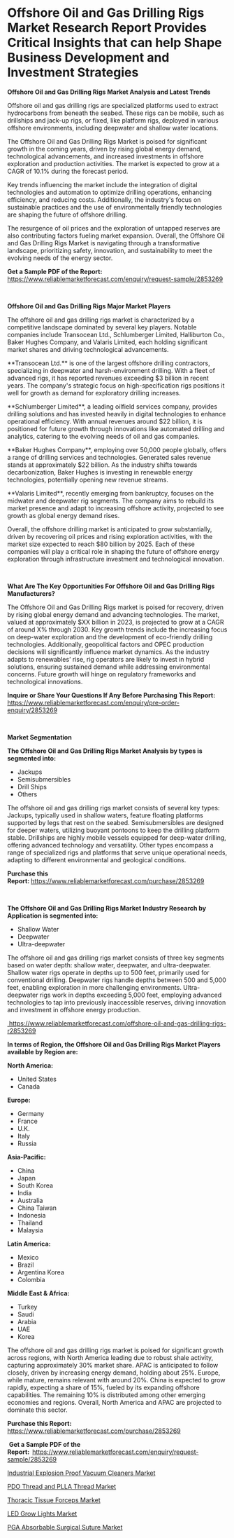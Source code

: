 <p><h1>Offshore Oil and Gas Drilling Rigs Market Research Report Provides Critical Insights that can help Shape Business Development and Investment Strategies</h1></p><p><strong>Offshore Oil and Gas Drilling Rigs Market Analysis and Latest Trends</strong></p>
<p><p>Offshore oil and gas drilling rigs are specialized platforms used to extract hydrocarbons from beneath the seabed. These rigs can be mobile, such as drillships and jack-up rigs, or fixed, like platform rigs, deployed in various offshore environments, including deepwater and shallow water locations.</p><p>The Offshore Oil and Gas Drilling Rigs Market is poised for significant growth in the coming years, driven by rising global energy demand, technological advancements, and increased investments in offshore exploration and production activities. The market is expected to grow at a CAGR of 10.1% during the forecast period. </p><p>Key trends influencing the market include the integration of digital technologies and automation to optimize drilling operations, enhancing efficiency, and reducing costs. Additionally, the industry's focus on sustainable practices and the use of environmentally friendly technologies are shaping the future of offshore drilling. </p><p>The resurgence of oil prices and the exploration of untapped reserves are also contributing factors fueling market expansion. Overall, the Offshore Oil and Gas Drilling Rigs Market is navigating through a transformative landscape, prioritizing safety, innovation, and sustainability to meet the evolving needs of the energy sector.</p></p>
<p><strong>Get a Sample PDF of the Report:&nbsp;</strong> <a href="https://www.reliablemarketforecast.com/enquiry/request-sample/2853269?utm_campaign=1144&utm_medium=2&utm_source=Github&utm_content=ia&utm_term=11032025&utm_id=offshore-oil-and-gas-drilling-rigs">https://www.reliablemarketforecast.com/enquiry/request-sample/2853269</a></p>
<p>&nbsp;</p>
<p><strong>Offshore Oil and Gas Drilling Rigs Major Market Players</strong></p>
<p><p>The offshore oil and gas drilling rigs market is characterized by a competitive landscape dominated by several key players. Notable companies include Transocean Ltd., Schlumberger Limited, Halliburton Co., Baker Hughes Company, and Valaris Limited, each holding significant market shares and driving technological advancements.</p><p>**Transocean Ltd.** is one of the largest offshore drilling contractors, specializing in deepwater and harsh-environment drilling. With a fleet of advanced rigs, it has reported revenues exceeding $3 billion in recent years. The company's strategic focus on high-specification rigs positions it well for growth as demand for exploratory drilling increases.</p><p>**Schlumberger Limited**, a leading oilfield services company, provides drilling solutions and has invested heavily in digital technologies to enhance operational efficiency. With annual revenues around $22 billion, it is positioned for future growth through innovations like automated drilling and analytics, catering to the evolving needs of oil and gas companies.</p><p>**Baker Hughes Company**, employing over 50,000 people globally, offers a range of drilling services and technologies. Generated sales revenue stands at approximately $22 billion. As the industry shifts towards decarbonization, Baker Hughes is investing in renewable energy technologies, potentially opening new revenue streams.</p><p>**Valaris Limited**, recently emerging from bankruptcy, focuses on the midwater and deepwater rig segments. The company aims to rebuild its market presence and adapt to increasing offshore activity, projected to see growth as global energy demand rises.</p><p>Overall, the offshore drilling market is anticipated to grow substantially, driven by recovering oil prices and rising exploration activities, with the market size expected to reach $80 billion by 2025. Each of these companies will play a critical role in shaping the future of offshore energy exploration through infrastructure investment and technological innovation.</p></p>
<p>&nbsp;</p>
<p><strong>What Are The Key Opportunities For Offshore Oil and Gas Drilling Rigs Manufacturers?</strong></p>
<p><p>The Offshore Oil and Gas Drilling Rigs market is poised for recovery, driven by rising global energy demand and advancing technologies. The market, valued at approximately $XX billion in 2023, is projected to grow at a CAGR of around X% through 2030. Key growth trends include the increasing focus on deep-water exploration and the development of eco-friendly drilling technologies. Additionally, geopolitical factors and OPEC production decisions will significantly influence market dynamics. As the industry adapts to renewables’ rise, rig operators are likely to invest in hybrid solutions, ensuring sustained demand while addressing environmental concerns. Future growth will hinge on regulatory frameworks and technological innovations.</p></p>
<p><strong>Inquire or Share Your Questions If Any Before Purchasing This Report:</strong> <a href="https://www.reliablemarketforecast.com/enquiry/pre-order-enquiry/2853269?utm_campaign=1144&utm_medium=2&utm_source=Github&utm_content=ia&utm_term=11032025&utm_id=offshore-oil-and-gas-drilling-rigs">https://www.reliablemarketforecast.com/enquiry/pre-order-enquiry/2853269</a></p>
<p>&nbsp;</p>
<p><strong>Market Segmentation</strong></p>
<p><strong>The Offshore Oil and Gas Drilling Rigs Market Analysis by types is segmented into:</strong></p>
<p><ul><li>Jackups</li><li>Semisubmersibles</li><li>Drill Ships</li><li>Others</li></ul></p>
<p><p>The offshore oil and gas drilling rigs market consists of several key types: Jackups, typically used in shallow waters, feature floating platforms supported by legs that rest on the seabed. Semisubmersibles are designed for deeper waters, utilizing buoyant pontoons to keep the drilling platform stable. Drillships are highly mobile vessels equipped for deep-water drilling, offering advanced technology and versatility. Other types encompass a range of specialized rigs and platforms that serve unique operational needs, adapting to different environmental and geological conditions.</p></p>
<p><strong>Purchase this Report:&nbsp;</strong><a href="https://www.reliablemarketforecast.com/purchase/2853269?utm_campaign=1144&utm_medium=2&utm_source=Github&utm_content=ia&utm_term=11032025&utm_id=offshore-oil-and-gas-drilling-rigs">https://www.reliablemarketforecast.com/purchase/2853269</a></p>
<p>&nbsp;</p>
<p><strong>The Offshore Oil and Gas Drilling Rigs Market Industry Research by Application is segmented into:</strong></p>
<p><ul><li>Shallow Water</li><li>Deepwater</li><li>Ultra-deepwater</li></ul></p>
<p><p>The offshore oil and gas drilling rigs market consists of three key segments based on water depth: shallow water, deepwater, and ultra-deepwater. Shallow water rigs operate in depths up to 500 feet, primarily used for conventional drilling. Deepwater rigs handle depths between 500 and 5,000 feet, enabling exploration in more challenging environments. Ultra-deepwater rigs work in depths exceeding 5,000 feet, employing advanced technologies to tap into previously inaccessible reserves, driving innovation and investment in offshore energy production.</p></p>
<p><a href="https://www.reliablemarketforecast.com/offshore-oil-and-gas-drilling-rigs-r2853269?utm_campaign=1144&utm_medium=2&utm_source=Github&utm_content=ia&utm_term=11032025&utm_id=offshore-oil-and-gas-drilling-rigs">&nbsp;https://www.reliablemarketforecast.com/offshore-oil-and-gas-drilling-rigs-r2853269</a></p>
<p><strong>In terms of Region, the Offshore Oil and Gas Drilling Rigs Market Players available by Region are:</strong></p>
<p>
    <p> <strong> North America: </strong>
        <ul>
            <li>United States</li>
            <li>Canada</li>
        </ul>
        </p> 
    <p> <strong> Europe: </strong>
        <ul>
            <li>Germany</li>
            <li>France</li>
            <li>U.K.</li>
            <li>Italy</li>
            <li>Russia</li>
        </ul>
        </p> 
    <p> <strong> Asia-Pacific: </strong>
        <ul>
            <li>China</li>
            <li>Japan</li>
            <li>South Korea</li>
            <li>India</li>
            <li>Australia</li>
            <li>China Taiwan</li>
            <li>Indonesia</li>
            <li>Thailand</li>
            <li>Malaysia</li>
        </ul>
        </p> 
    <p> <strong> Latin America: </strong>
        <ul>
            <li>Mexico</li>
            <li>Brazil</li>
            <li>Argentina Korea</li>
            <li>Colombia</li>
        </ul>
        </p> 
    <p> <strong> Middle East & Africa: </strong>
        <ul>
            <li>Turkey</li>
            <li>Saudi</li>
            <li>Arabia</li>
            <li>UAE</li>
            <li>Korea</li>
        </ul>
    </p>
    </p>
<p><p>The offshore oil and gas drilling rigs market is poised for significant growth across regions, with North America leading due to robust shale activity, capturing approximately 30% market share. APAC is anticipated to follow closely, driven by increasing energy demand, holding about 25%. Europe, while mature, remains relevant with around 20%. China is expected to grow rapidly, expecting a share of 15%, fueled by its expanding offshore capabilities. The remaining 10% is distributed among other emerging economies and regions. Overall, North America and APAC are projected to dominate this sector.</p></p>
<p><strong>Purchase this Report: </strong><a href="https://www.reliablemarketforecast.com/purchase/2853269?utm_campaign=1144&utm_medium=2&utm_source=Github&utm_content=ia&utm_term=11032025&utm_id=offshore-oil-and-gas-drilling-rigs">https://www.reliablemarketforecast.com/purchase/2853269</a></p>
<p>&nbsp;<strong>Get a Sample PDF of the Report:&nbsp;&nbsp;</strong><a href="https://www.reliablemarketforecast.com/enquiry/request-sample/2853269?utm_campaign=1144&utm_medium=2&utm_source=Github&utm_content=ia&utm_term=11032025&utm_id=offshore-oil-and-gas-drilling-rigs">https://www.reliablemarketforecast.com/enquiry/request-sample/2853269</a></p>
<p><strong></strong></p>
<p><p><a href="https://github.com/thapabylers2/Market-Research-Report-List-1/blob/main/industrial-explosion-proof-vacuum-cleaners-market.md?utm_campaign=1144&utm_medium=2&utm_source=Github&utm_content=ia&utm_term=11032025&utm_id=offshore-oil-and-gas-drilling-rigs">Industrial Explosion Proof Vacuum Cleaners Market</a></p><p><a href="https://github.com/ryantindyaiz/Market-Research-Report-List-1/blob/main/pdo-thread-and-plla-thread-market.md?utm_campaign=1144&utm_medium=2&utm_source=Github&utm_content=ia&utm_term=11032025&utm_id=offshore-oil-and-gas-drilling-rigs">PDO Thread and PLLA Thread Market</a></p><p><a href="https://github.com/alefermeivys/Market-Research-Report-List-1/blob/main/thoracic-tissue-forceps-market.md?utm_campaign=1144&utm_medium=2&utm_source=Github&utm_content=ia&utm_term=11032025&utm_id=offshore-oil-and-gas-drilling-rigs">Thoracic Tissue Forceps Market</a></p><p><a href="https://github.com/kluviabolofo/Market-Research-Report-List-1/blob/main/led-grow-lights-market.md?utm_campaign=1144&utm_medium=2&utm_source=Github&utm_content=ia&utm_term=11032025&utm_id=offshore-oil-and-gas-drilling-rigs">LED Grow Lights Market</a></p><p><a href="https://github.com/spehnluenaru/Market-Research-Report-List-1/blob/main/pga-absorbable-surgical-suture-market.md?utm_campaign=1144&utm_medium=2&utm_source=Github&utm_content=ia&utm_term=11032025&utm_id=offshore-oil-and-gas-drilling-rigs">PGA Absorbable Surgical Suture Market</a></p></p>